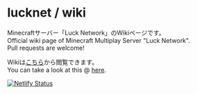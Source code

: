 # lucknet / wiki

Minecraftサーバー「Luck Network」のWikiページです。  
Official wiki page of Minecraft Multiplay Server "Luck Network".  
Pull requests are welcome!

Wikiは[こちら](https://wiki.lucknetwork.jp)から閲覧できます。  
You can take a look at this @ [here](https://wiki.lucknetwork.jp).  

[![Netlify Status](https://api.netlify.com/api/v1/badges/1ac8cbde-c1ef-474e-a2b2-1163fcc40dc0/deploy-status)](https://app.netlify.com/sites/luckwiki/deploys)
